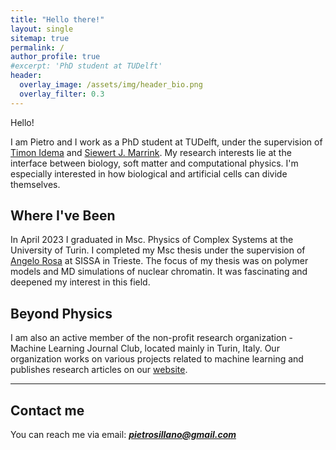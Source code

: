 ```yaml
---
title: "Hello there!"
layout: single
sitemap: true
permalink: /
author_profile: true
#excerpt: 'PhD student at TUDelft'
header:
  overlay_image: /assets/img/header_bio.png
  overlay_filter: 0.3
---
```



<!-- # About me-->

Hello! 

I am Pietro and I work as a PhD student at TUDelft, under the supervision of [Timon Idema](https://idemalab.tudelft.nl/idema.html) and [Siewert J. Marrink](https://www.rug.nl/staff/s.j.marrink/). My research interests lie at the interface between biology, soft matter and computational physics. I'm especially interested in how biological and artificial cells can divide themselves. 

## Where I've Been
In April 2023 I graduated in Msc. Physics of Complex Systems at the University of Turin. I completed my Msc thesis under the supervision of [Angelo Rosa](https://sites.google.com/site/angelosissa/home) at SISSA in Trieste. The focus of my thesis was on polymer models and MD simulations of nuclear chromatin. It was fascinating and deepened my interest in this field.


## Beyond Physics
I am also an active member of the non-profit research organization - Machine Learning Journal Club, located mainly in Turin, Italy. Our organization works on various projects related to machine learning and publishes research articles on our [website](https://www.mljc.it/).
 
---
<!--
You can check my projects on my [projects page](https://pietro-sillano.github.io/projects/)
-->



## Contact me

<!--For any inquiries,--> 
You can reach me via email: **_[pietrosillano@gmail.com](mailto:pietrosillano@gmail.com)_**